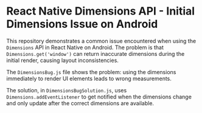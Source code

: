 # React Native Dimensions API - Initial Dimensions Issue on Android

This repository demonstrates a common issue encountered when using the `Dimensions` API in React Native on Android. The problem is that `Dimensions.get('window')` can return inaccurate dimensions during the initial render, causing layout inconsistencies.

The `DimensionsBug.js` file shows the problem: using the dimensions immediately to render UI elements leads to wrong measurements.

The solution, in `DimensionsBugSolution.js`, uses `Dimensions.addEventListener` to get notified when the dimensions change and only update after the correct dimensions are available.